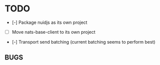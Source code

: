 # TODO

- [-] Package nuidjs as its own project
- [ ] Move nats-base-client to its own project
- [-] Transport send batching (current batching seems to perform best)

## BUGS

